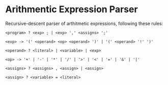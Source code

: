 # Arithmentic Expression Parser

Recursive-descent parser of arthitmetic expressions, following these rules:

    <program> ? <exp> ; | <exp> ',' <assigns> ';'
    
    <exp> -> '(' <operand> <op> <operand> ')' | '(' <operand> '!' ')'
    
    <operand> ? <literal> | <variable> | <exp> 
    
    <op> -> '+' | '-' | '*' | '/' | '>' | '<' | '=' | '&' | '|'
    
    <assigns> ? <assigns> , <assign> | <assign>
    
    <assign> ? <variable> = <literal>